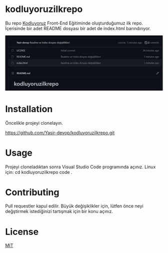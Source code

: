 # kodluyoruzilkrepo
Bu repo [Kodluyoruz](www.kodluyoruz.com) Front-End Eğitiminde oluşturduğumuz ilk repo. İçerisinde bir adet README dosyası bir adet de index.html barındırıyor.

![Repo Resmi](https://github.com/Yasir-devop/kodluyoruzilkrepo/blob/main/resim.jpeg?raw=true)

# Installation
Öncelikle projeyi clonelayın.

https://github.com/Yasir-devop/kodluyoruzilkrepo.git


# Usage
Projeyi cloneladıktan sonra Visual Studio Code programında açınız.
Linux için:
cd kodluyoruzilkrepo
code .


# Contributing
Pull requestler kapul edilir. Büyük değişiklikler için, lütfen önce neyi değştirmek istediğinizi tartışmak için bir konu açınız.

# License
[MIT](https://opensource.org/licenses/MIT)
